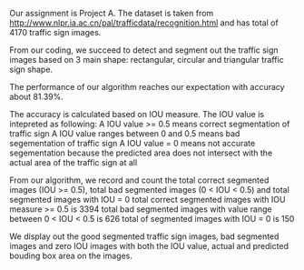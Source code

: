 Our assignment is Project A. The dataset is taken from http://www.nlpr.ia.ac.cn/pal/trafficdata/recognition.html and has total of 4170 traffic sign images.

From our coding, we succeed to detect and segment out the traffic sign images based on 3 main shape: rectangular, circular and triangular traffic sign shape.

The performance of our algorithm reaches our expectation with accuracy about 81.39%.

The accuracy is calculated based on IOU measure. The IOU value is intepreted as following:
       A IOU value >= 0.5 means correct segmentation of traffic sign
       A IOU value ranges between 0 and 0.5 means bad segementation of traffic sign
       A IOU value = 0 means not accurate segementation because the predicted area does not intersect with the actual area of the traffic sign at all
       
From our algorithm, we record and count the total correct segmented images (IOU >= 0.5), total bad segmented images (0 < IOU < 0.5) and total segmented images with IOU = 0
        total correct segmented images with IOU measure >= 0.5 is 3394
        total bad segmented images with value range between 0 < IOU < 0.5 is 626
        total of segmented images with IOU = 0 is 150

We display out the good segmented traffic sign images, bad segmented images and zero IOU images with both the IOU value, actual and predicted bouding box area on the images.
